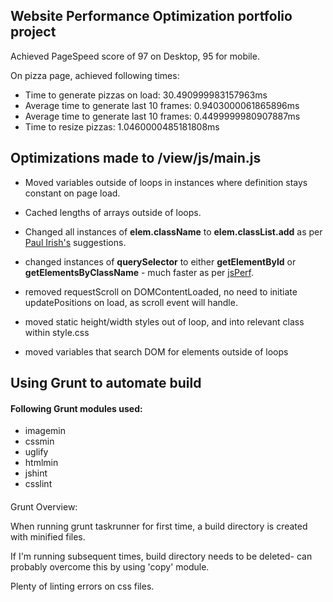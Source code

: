 ## Website Performance Optimization portfolio project

Achieved PageSpeed score of 97 on Desktop, 95 for mobile.

On pizza page, achieved following times:

* Time to generate pizzas on load: 30.490999983157963ms
* Average time to generate last 10 frames: 0.9403000061865896ms
* Average time to generate last 10 frames: 0.4499999980907887ms
* Time to resize pizzas: 1.0460000485181808ms



## Optimizations made to /view/js/main.js
* Moved variables outside of loops in instances where definition stays constant on page load. 

* Cached lengths of arrays outside of loops.

* Changed all instances of **elem.className** to  **elem.classList.add** as per 
[Paul Irish's](https://plus.google.com/+PaulIrish/posts/APArpwWqew3) suggestions.

* changed instances of **querySelector** to either **getElementById** or **getElementsByClassName** - much faster as per [jsPerf](http://jsperf.com/queryselectorall-vs-getelementsbytagname/20). 

* removed requestScroll on DOMContentLoaded, no need to initiate updatePositions on load, as scroll event will handle.

* moved static height/width styles out of loop, and into relevant class within style.css

* moved variables that search DOM for elements outside of loops


## Using Grunt to automate build 
#### Following Grunt modules used:
* imagemin
* cssmin
* uglify
* htmlmin
* jshint
* csslint

####
Grunt Overview:

When running grunt taskrunner for first time, a build directory is created with minified files. 

If I'm running subsequent times, build directory needs to be deleted- can probably overcome this by using 'copy' module.

Plenty of linting errors on css files. 